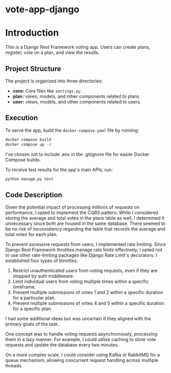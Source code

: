 # vote-app-django

# Introduction

This is a Django Rest Framework voting app.
Users can create plans, register, vote on a plan, and view the results.

## Project Structure

The project is organized into three directories:

- **core:** Core files like `settings.py`.
- **plan:** views, models, and other components related to plans.
- **user:** views, models, and other components related to users.

## Execution

To serve the app, build the `docker-compose.yaml` file by running:

```bash
docker compose build
docker compose up -d
```

I've chosen not to include .env in the .gitignore file for easier Docker Compose builds.

To receive test results for the app's main APIs, run:

```bash
python manage.py test
```

## Code Description

Given the potential impact of processing millions of requests on performance, I opted to implement the CQRS pattern. While I considered storing the average and total votes in the plans table as well, I determined it unnecessary since both are housed in the same database. There seemed to be no risk of inconsistency regarding the table that records the average and total votes for each plan.

To prevent excessive requests from users, I implemented rate limiting. Since Django Rest Framework throttles manage rate limits effectively, I opted not to use other rate-limiting packages like Django Rate Limit's decorators. I established four types of throttles:

1. Restrict unauthenticated users from voting requests, even if they are stopped by auth middleware.
2. Limit individual users from voting multiple times within a specific timeframe.
3. Prevent multiple submissions of votes 1 and 2 within a specific duration for a particular plan.
4. Prevent multiple submissions of votes 4 and 5 within a specific duration for a specific plan.

I had some additional ideas but was uncertain if they aligned with the primary goals of the task.

One concept was to handle voting requests asynchronously, processing them in a lazy manner. For example, I could utilize caching to store vote requests and update the database every two minutes.

On a more complex scale, I could consider using Kafka or RabbitMQ for a queue mechanism, allowing concurrent request handling across multiple threads.

